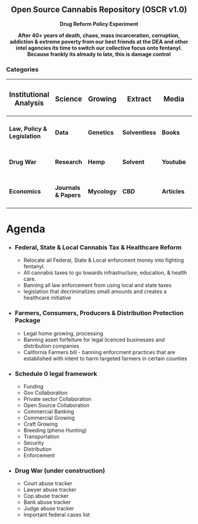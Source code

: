 ## <div align="center">Open Source Cannabis Repository (OSCR v1.0) </div>

**<div align="center"> Drug Reform Policy Experiment </div>**

**<div align="center"> After 40+ years of death, chaos, mass incarceration, corruption, addiction & extreme poverty from our best friends at the DEA and other intel agencies its time to switch our collective focus onto fentanyl. Because frankly its already to late, this is damage control</div>**

### Categories 

<div align="center">
  
| <h3> Institutional Analysis | <h3>Science</h3> | <h3>Growing</h3> | <h3>Extract</h3> | <h3>Media</h3> | <h3>General</h3> |
|                      ------ |           ------ |           ------ |           ------ |         ------ |           ------ |
|<h4> Law, Policy & Legislation |        <h4> Data |    <h4> Genetics | <h4> Solventless |     <h4> Books |     <h4> Archive | 
|<h4> Drug War |    <h4> Research |        <h4> Hemp |     <h4> Solvent |   <h4> Youtube |   <h4> Companies |
|<h4> Economics | <h4> Journals & Papers |    <h4> Mycology |         <h4> CBD |  <h4> Articles |        <h4> Shop |
                           
</div>

 # Agenda
  
- ### Federal, State & Local Cannabis Tax & Healthcare Reform
  
  - Relocate all Federal, State & Local enforcment money into fighting fentanyl.
  - All cannabis taxes to go towards infrastructure, education, & health care.
  - Banning all law enforcement from using local and state taxes
  - legislation that decriminalizes small amounts and creates a healthcare initiative
  
- ### Farmers, Consumers, Producers & Distribution Protection Package
  
   - Legal home growing, processing
   - Banning asset forfeiture for legal licenced businesses and distribution companies
   - California Farmers bill - banning enforcment practices that are established with intent to harm targeted farmers in certain counties
  
- ### Schedule 0 legal framework
  
	- Funding
	- Gov Collaboration
	- Private sector Collaboration
	- Open Source Collaboration
	- Commercial Banking
	- Commercial Growing
	- Craft Growing
	- Breeding (pheno Hunting)
	- Transportation
	- Security
	- Distribution
	- Enforcement

- ### Drug War (under construction)

	- Court abuse tracker
	- Lawyer abuse tracker
	- Cop abuse tracker
	- Bank abuse tracker
	- Judge abuse tracker
	- Important federal cases list

